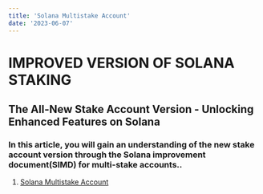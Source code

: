 ```yaml
---
title: 'Solana Multistake Account'
date: '2023-06-07'
---
```


# IMPROVED VERSION OF SOLANA STAKING

## The All-New Stake Account Version - Unlocking Enhanced Features on Solana

### In this article, you will gain an understanding of the new stake account version through the Solana improvement document(SIMD) for multi-stake accounts..

1. [Solana Multistake Account](https://shivamspirit.hashnode.dev/the-all-new-stake-account-version-unlocking-enhanced-features-on-solana)